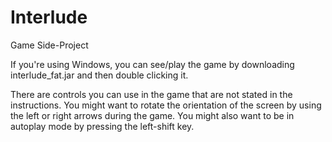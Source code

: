 Interlude
=========

Game Side-Project

If you're using Windows, you can see/play the game by downloading interlude_fat.jar and then double clicking it.

There are controls you can use in the game that are not stated in the instructions. You might want to rotate the orientation of the screen by using the left or right arrows during the game. You might also want to be in autoplay mode by pressing the left-shift key.
